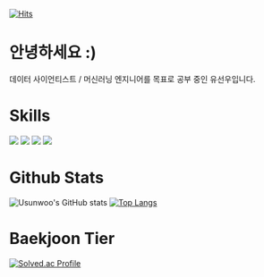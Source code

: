 [![Hits](https://hits.seeyoufarm.com/api/count/incr/badge.svg?url=https%3A%2F%2Fgithub.com%2FUsunwoo&count_bg=%23D10000&title_bg=%23333333&icon=&icon_color=%23E7E7E7&title=visitors&edge_flat=false)](https://hits.seeyoufarm.com)

# 안녕하세요 :)
데이터 사이언티스트 / 머신러닝 엔지니어를 목표로 공부 중인 유선우입니다.

# Skills
<img src="https://img.shields.io/badge/Git-F05032?style=for-the-badge&logo=git&logoColor=white"> <img src="https://img.shields.io/badge/Python-3776AB?style=for-the-badge&logo=Python&logoColor=white">
<img src="https://img.shields.io/badge/scikit learn-F7931E?style=for-the-badge&logo=scikitlearn&logoColor=white"> <img src="https://img.shields.io/badge/Pytorch-EE4C2C?style=for-the-badge&logo=Pytorch&logoColor=white">

# Github Stats
![Usunwoo's GitHub stats](https://github-readme-stats.vercel.app/api?username=Usunwoo&theme=gruvbox&show_icons=true)
[![Top Langs](https://github-readme-stats.vercel.app/api/top-langs/?username=Usunwoo&exclude_repo=Usunwoo.github.io,&langs_count=3)](https://github.com/anuraghazra/github-readme-stats)

# Baekjoon Tier
[![Solved.ac Profile](http://mazassumnida.wtf/api/v2/generate_badge?boj=sunsense)](https://solved.ac/sunsense/)
